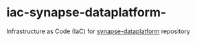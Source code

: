 # iac-synapse-dataplatform-
 Infrastructure as Code (IaC) for [synapse-dataplatform](https://github.com/bennyaustin/synapse-dataplatform) repository
